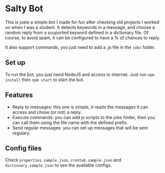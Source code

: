 # Salty Bot

This is juste a simple bot I made for fun after checking old projects I worked on when I was a student.
It detects keywords in a message, and choose a random reply from a suuported keyword defined in a dictionary file. Of course, to avoid spam, it can be configured to have a % of chances to reply.

It also support commands, you just need to add a .js file in the `jobs` folder.

## Set up

To run the bot, you just need NodeJS and access to internet. Just run `npm install` then `npm start` to start the bot.

## Features

- Reply to messages: this one is simple, it reads the messages it can access and chose (or not) a reply.
- Execute commands: you can add js scripts to the jobs folder, then you can call them using the file name with the defined prefix.
- Send regular messages: you can set up messages that will be sent regulary.

## Config files

Check `properties.sample.json`, `crontab.sample.json` and `dictionary.sample.json` to see the available configs.

